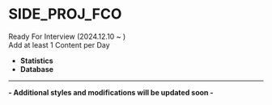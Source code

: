 # SIDE_PROJ_FCO
Ready For Interview (2024.12.10 ~ ) <br>
Add at least 1 Content per Day <br>
* **Statistics**
* **Database**
  
---


**- Additional styles and modifications will be updated soon -**